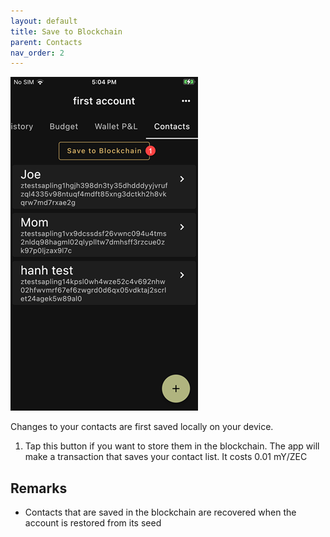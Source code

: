 ```yaml
---
layout: default
title: Save to Blockchain
parent: Contacts
nav_order: 2
---
```


![Save](img/IMG_0085.PNG)

Changes to your contacts are first saved locally on your device.

1. Tap this button if you want to store them in the blockchain.
The app will make a transaction that saves your contact list. It costs
0.01 mY/ZEC

## Remarks

- Contacts that are saved in the blockchain are recovered when the 
account is restored from its seed
